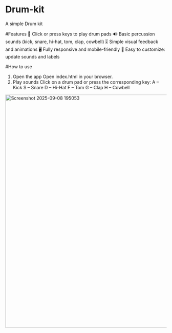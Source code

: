 # Drum-kit
A simple Drum kit

#Features
🥁 Click or press keys to play drum pads
🔊 Basic percussion sounds (kick, snare, hi-hat, tom, clap, cowbell)
🎚️ Simple visual feedback and animations
🖥️ Fully responsive and mobile-friendly
🧪 Easy to customize: update sounds and labels

#How to use
1) Open the app
Open index.html in your browser.
2) Play sounds
Click on a drum pad or press the corresponding key:
A – Kick
S – Snare
D – Hi-Hat
F – Tom
G – Clap
H – Cowbell

<img width="807" height="727" alt="Screenshot 2025-09-08 195053" src="https://github.com/user-attachments/assets/5f37854a-59e2-4cb1-80c3-7033639cf8f1" />
